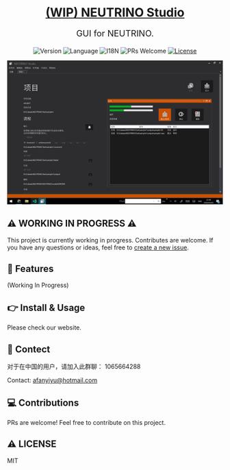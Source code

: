<div align="center">
  <h1><a href="https://n3ustudio.vbox.moe/" target="_blank">(WIP) NEUTRINO Studio</a></h1>

  <p style="font-size: 20px;">GUI for NEUTRINO.</p>

![Version](https://img.shields.io/endpoint?style=flat-square&url=https%3A%2F%2Fn3ustudio.vbox.moe%2Fres%2Fbadge.json)
![Language](https://img.shields.io/badge/language-csharp-brightgreen?style=flat-square)
![I18N](https://img.shields.io/badge/i18n-preparing-lightgrey?style=flat-square)
![PRs Welcome](https://img.shields.io/badge/PRs-welcome-brightgreen?style=flat-square)
[![License](https://img.shields.io/github/license/n3ustudio/NEUTRINO-Studio?style=flat-square)](https://github.com/n3ustudio/NEUTRINO-Studio/blob/master/LICENSE)

</div>

![ScreenShot](https://github.com/n3ustudio/NEUTRINO-Studio/raw/master/Assets/ScreenShot.png)

## ⚠ WORKING IN PROGRESS ⚠

This project is currently working in progress. Contributes are welcome. If you have any questions or ideas, feel free to [create a new issue](https://github.com/n3ustudio/NEUTRINO-Studio/issues/new).

## 🌟 Features

(Working In Progress)

## 👉 Install & Usage

Please check our website.

## 💬 Contect

对于在中国的用户，请加入此群聊： 1065664288

Contact: [afanyiyu@hotmail.com](mailto://afanyiyu@hotmail.com)

## 💻 Contributions

PRs are welcome! Feel free to contribute on this project.

## ⚠ LICENSE

MIT
